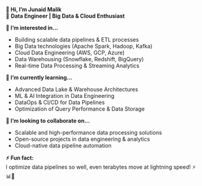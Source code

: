 **👋 Hi, I’m Junaid Malik**  
🚀 **Data Engineer | Big Data & Cloud Enthusiast**  

**👀 I’m interested in...**  
- Building scalable data pipelines & ETL processes  
- Big Data technologies (Apache Spark, Hadoop, Kafka)  
- Cloud Data Engineering (AWS, GCP, Azure)  
- Data Warehousing (Snowflake, Redshift, BigQuery)  
- Real-time Data Processing & Streaming Analytics  

**🌱 I’m currently learning...**  
- Advanced Data Lake & Warehouse Architectures  
- ML & AI Integration in Data Engineering  
- DataOps & CI/CD for Data Pipelines  
- Optimization of Query Performance & Data Storage  

**💞️ I’m looking to collaborate on...**  
- Scalable and high-performance data processing solutions  
- Open-source projects in data engineering & analytics  
- Cloud-native data pipeline automation    

**⚡ Fun fact:**  
I optimize data pipelines so well, even terabytes move at lightning speed! ⚡📊🚀  
